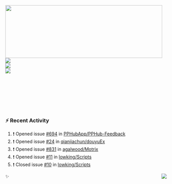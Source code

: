 <p>
  <img align="left" width="490" height="165" src="https://github-readme-stats.vercel.app/api?username=lowking&show_icons=true&hide_border=true&line_height=20&title_color=000000&icon_color=555&show_owner=true&text_color=777"/>
  <p>
    <a href="https://t.me/Violettoy_bot"><img src="https://img.shields.io/badge/Telegram-%2352A4DB.svg?&style=social&logo=telegram&logoColor=white" /></a>
    </br>
    <img src="https://github.com/lowking/lowking/workflows/Waka%20Readme/badge.svg" />
    </br>
    <img src="https://github.com/lowking/lowking/workflows/Activity%20Readme/badge.svg" />
  </p>
  </br>
  </br>
  </br>
  </br>
</p>
</br>

### :zap: Recent Activity

<!--START_SECTION:activity-->
1. ❗️ Opened issue [#694](https://github.com/PPHubApp/PPHub-Feedback/issues/694) in [PPHubApp/PPHub-Feedback](https://github.com/PPHubApp/PPHub-Feedback)
2. ❗️ Opened issue [#24](https://github.com/qianjiachun/douyuEx/issues/24) in [qianjiachun/douyuEx](https://github.com/qianjiachun/douyuEx)
3. ❗️ Opened issue [#831](https://github.com/agalwood/Motrix/issues/831) in [agalwood/Motrix](https://github.com/agalwood/Motrix)
4. ❗️ Opened issue [#11](https://github.com/lowking/Scripts/issues/11) in [lowking/Scripts](https://github.com/lowking/Scripts)
5. ❗️ Closed issue [#10](https://github.com/lowking/Scripts/issues/10) in [lowking/Scripts](https://github.com/lowking/Scripts)
<!--END_SECTION:activity-->

✨<img align="right" src="http://profile-counter.glitch.me/lowking/count.svg"/>
